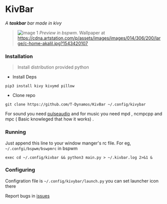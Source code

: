 # KivBar
*A **taskbar** bar made in kivy*

> ![image 1](https://user-images.githubusercontent.com/68729523/190897762-8a78bbd1-3926-4100-8932-f5a1e451ee42.png)
> _Preview in bspwm_. Wallpaper at https://cdna.artstation.com/p/assets/images/images/014/306/200/large/c-home-akalil.jpg?1543420107

### Installation 

> Install distribution provided python

* Install Deps
```shell
pip3 install kivy kivymd pillow
```
* Clone repo
```shell
git clone https://github.com/T-Dynamos/KivBar ~/.config/kivybar
```

For sound you need [pulseaudio](http://pulseaudio.org/)
and for music you need mpd , ncmpcpp and mpc ( Basic knowleged that how it works) .

### Running

Just append this line to your window manger's rc file. For eg, `~/.confgi/bspwm/bswpmrc` in bspwm

```shell
exec cd ~/.config/kivbar && python3 main.py > ~/.kivbar.log 2>&1 &
```

### Configuring

Configration file is `~/.config/kivybar/launch.py` you can set launcher icon there


Report bugs in [issues](https://github.com/T-Dynamos/KivBar/issues)
